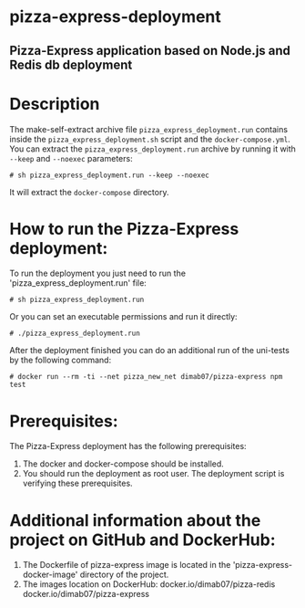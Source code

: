 # pizza-express-deployment
## Pizza-Express application based on Node.js and Redis db deployment

# Description
The make-self-extract archive file `pizza_express_deployment.run` contains inside the `pizza_express_deployment.sh` script and the `docker-compose.yml`.
You can extract the `pizza_express_deployment.run` archive by running it with `--keep` and `--noexec` parameters:
```
# sh pizza_express_deployment.run --keep --noexec
```
It will extract the `docker-compose` directory.

# How to run the Pizza-Express deployment:

To run the deployment you just need to run the 'pizza_express_deployment.run' file:
```
# sh pizza_express_deployment.run
```

Or you can set an executable permissions and run it directly:
```
# ./pizza_express_deployment.run
```

After the deployment finished you can do an additional run of the uni-tests by the following command:
```
# docker run --rm -ti --net pizza_new_net dimab07/pizza-express npm test
```

# Prerequisites:

The Pizza-Express deployment has the following prerequisites:
1. The docker and docker-compose should be installed.
2. You should run the deployment as root user.
The deployment script is verifying these prerequisites.

# Additional information about the project on GitHub and DockerHub:

1. The Dockerfile of pizza-express image is located in the 'pizza-express-docker-image' directory of the project.
2. The images location on DockerHub:
    docker.io/dimab07/pizza-redis
    docker.io/dimab07/pizza-express


